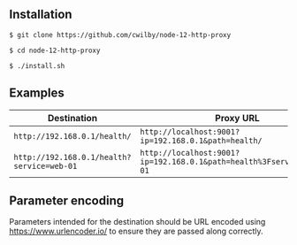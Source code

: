 ## Installation

```
$ git clone https://github.com/cwilby/node-12-http-proxy

$ cd node-12-http-proxy

$ ./install.sh
```

## Examples

| Destination | Proxy URL |
|---|---|
| `http://192.168.0.1/health/` | `http://localhost:9001?ip=192.168.0.1&path=health/` |
| `http://192.168.0.1/health?service=web-01` | `http://localhost:9001?ip=192.168.0.1&path=health%3Fservice%3Dweb-01` |

## Parameter encoding

Parameters intended for the destination should be URL encoded using https://www.urlencoder.io/ to ensure they are passed along correctly.
